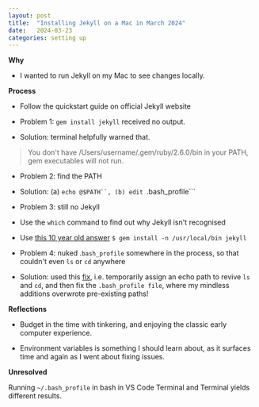 ```yaml
---
layout: post
title:  "Installing Jekyll on a Mac in March 2024"
date:   2024-03-23
categories: setting up 
---
```

**Why**

- I wanted to run Jekyll on my Mac to see changes locally.

**Process**

- Follow the quickstart guide on official Jekyll website

- Problem 1: `gem install jekyll` received no output.

- Solution: terminal helpfully warned that.

>You don't have /Users/username/.gem/ruby/2.6.0/bin in your PATH, gem executables will not run.

- Problem 2: find the PATH

- Solution: (a) ```echo @$PATH``, (b) edit ```.bash_profile```

- Problem 3: still no Jekyll

- Use the ```which``` command to find out why Jekyll isn't recognised
- Use [this 10 year old answer](https://stackoverflow.com/questions/8146249/jekyll-command-not-found) ```$ gem install -n /usr/local/bin jekyll```

- Problem 4: nuked .```bash_profile``` somewhere in the process, so that couldn't even  ```ls``` or ```cd``` anywhere
- Solution: used this [fix](https://apple.stackexchange.com/questions/22859/bash-ls-command-not-found), i.e. temporarily assign an echo path to revive ```ls``` and ```cd```, and then fix the ```.bash_profile file```, where my mindless additions overwrote pre-existing paths!

**Reflections**

- Budget in the time with tinkering, and enjoying the classic early computer experience.

- Environment variables is something I should learn about, as it surfaces time and again as I went about fixing issues.

**Unresolved**

Running ```~/.bash_profile``` in bash in VS Code Terminal and Terminal yields different results.